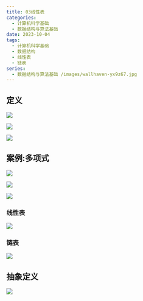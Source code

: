 ```yaml
---
title: 03线性表
categories:
  - 计算机科学基础
  - 数据结构与算法基础
date: 2023-10-04
tags:
  - 计算机科学基础
  - 数据结构
  - 线性表
  - 链表
series:
  - 数据结构与算法基础 /images/wallhaven-yx9z67.jpg
---
```

## 定义

![](/images/posts/Pasted%20image%2020231003214151.png)

![](/images/posts/Pasted%20image%2020231003214244.png)

![](/images/posts/Pasted%20image%2020231003220239.png)

## 案例:多项式

![](/images/posts/Pasted%20image%2020231003220453.png)

![](/images/posts/Pasted%20image%2020231003221652.png)

![](/images/posts/Pasted%20image%2020231003221749.png)

### 线性表

![](/images/posts/Pasted%20image%2020231003222629.png)

### 链表

![](/images/posts/Pasted%20image%2020231003222739.png)


## 抽象定义

![](/images/posts/Pasted%20image%2020231004105108.png)